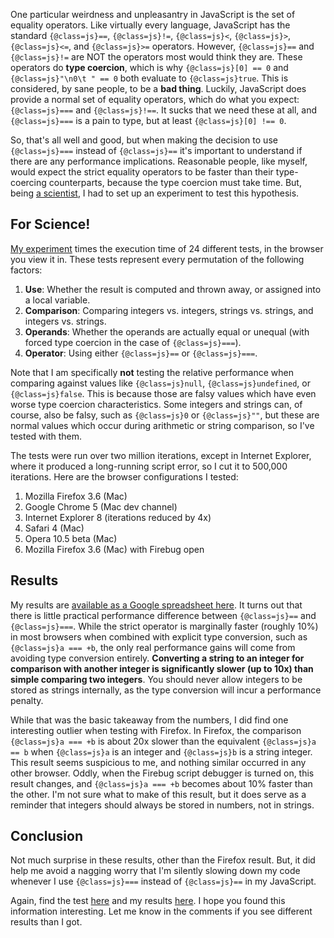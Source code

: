 One particular weirdness and unpleasantry in JavaScript is the set of equality operators.  Like virtually every language, JavaScript has the standard `{@class=js}==`, `{@class=js}!=`, `{@class=js}<`, `{@class=js}>`, `{@class=js}<=`, and `{@class=js}>=` operators.  However, `{@class=js}==` and `{@class=js}!=` are NOT the operators most would think they are.  These operators do __type coercion__, which is why `{@class=js}[0] == 0` and `{@class=js}"\n0\t " == 0` both evaluate to `{@class=js}true`.  This is considered, by sane people, to be a __bad thing__.  Luckily, JavaScript does provide a normal set of equality operators, which do what you expect: `{@class=js}===` and `{@class=js}!==`.  It sucks that we need these at all, and `{@class=js}===` is a pain to type, but at least `{@class=js}[0] !== 0`.

So, that's all well and good, but when making the decision to use `{@class=js}===` instead of `{@class=js}==` it's important to understand if there are any performance implications.  Reasonable people, like myself, would expect the strict equality operators to be faster than their type-coercing counterparts, because the type coercion must take time.  But, being [a scientist](http://xkcd.com/242/), I had to set up an experiment to test this hypothesis.

## For Science!

[My experiment](http://www.bcherry.net/playground/comparisons) times the execution time of 24 different tests, in the browser you view it in.  These tests represent every permutation of the following factors:

 1. __Use__: Whether the result is computed and thrown away, or assigned into a local variable.
 2. __Comparison__: Comparing integers vs. integers, strings vs. strings, and integers vs. strings.
 3. __Operands__: Whether the operands are actually equal or unequal (with forced type coercion in the case of `{@class=js}===`).
 4. __Operator__: Using either `{@class=js}==` or `{@class=js}===`.

Note that I am specifically __not__ testing the relative performance when comparing against values like `{@class=js}null`, `{@class=js}undefined`, or `{@class=js}false`.  This is because those are falsy values which have even worse type coercion characteristics.  Some integers and strings can, of course, also be falsy, such as `{@class=js}0` or `{@class=js}""`, but these are normal values which occur during arithmetic or string comparison, so I've tested with them.

The tests were run over two million iterations, except in Internet Explorer, where it produced a long-running script error, so I cut it to 500,000 iterations.  Here are the browser configurations I tested:

 1. Mozilla Firefox 3.6 (Mac)
 2. Google Chrome 5 (Mac dev channel)
 3. Internet Explorer 8 (iterations reduced by 4x)
 4. Safari 4 (Mac)
 5. Opera 10.5 beta (Mac)
 6. Mozilla Firefox 3.6 (Mac) with Firebug open

## Results

My results are [available as a Google spreadsheet here](http://spreadsheets.google.com/pub?key=taW8f6kvj3kUVObtg4p9vqQ&output=html).  It turns out that there is little practical performance difference between `{@class=js}==` and `{@class=js}===`.  While the strict operator is marginally faster (roughly 10%) in most browsers when combined with explicit type conversion, such as `{@class=js}a === +b`, the only real performance gains will come from avoiding type conversion entirely.  __Converting a string to an integer for comparison with another integer is significantly slower (up to 10x) than simple comparing two integers__.  You should never allow integers to be stored as strings internally, as the type conversion will incur a performance penalty.

While that was the basic takeaway from the numbers, I did find one interesting outlier when testing with Firefox.  In Firefox, the comparison `{@class=js}a === +b` is about 20x slower than the equivalent `{@class=js}a == b` when `{@class=js}a` is an integer and `{@class=js}b` is a string integer.  This result seems suspicious to me, and nothing similar occurred in any other browser.  Oddly, when the Firebug script debugger is turned on, this result changes, and `{@class=js}a === +b` becomes about 10% faster than the other.  I'm not sure what to make of this result, but it does serve as a reminder that integers should always be stored in numbers, not in strings.

## Conclusion

Not much surprise in these results, other than the Firefox result.  But, it did help me avoid a nagging worry that I'm silently slowing down my code whenever I use `{@class=js}===` instead of `{@class=js}==` in my JavaScript.

Again, find the test [here](http://www.bcherry.net/playground/comparisons) and my results [here](http://spreadsheets.google.com/pub?key=taW8f6kvj3kUVObtg4p9vqQ&output=html).  I hope you found this information interesting.  Let me know in the comments if you see different results than I got.
